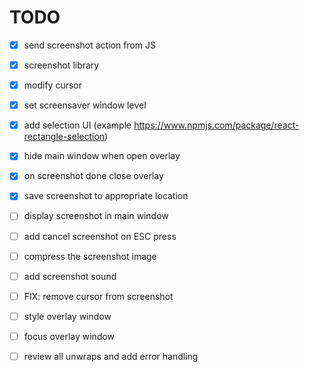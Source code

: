# TODO

- [x] send screenshot action from JS
- [x] screenshot library
- [x] modify cursor
- [x] set screensaver window level
- [x] add selection UI (example https://www.npmjs.com/package/react-rectangle-selection)

- [x] hide main window when open overlay
- [x] on screenshot done close overlay
- [x] save screenshot to appropriate location
- [ ] display screenshot in main window

- [ ] add cancel screenshot on ESC press
- [ ] compress the screenshot image
- [ ] add screenshot sound

- [ ] FIX: remove cursor from screenshot
- [ ] style overlay window
- [ ] focus overlay window


- [ ] review all unwraps and add error handling
